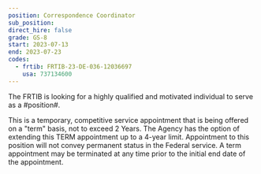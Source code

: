 ```yaml
---
position: Correspondence Coordinator
sub_position:
direct_hire: false
grade: GS-8
start: 2023-07-13
end: 2023-07-23
codes:
  - frtib: FRTIB-23-DE-036-12036697
    usa: 737134600
---
```


The FRTIB is looking for a highly qualified and motivated individual to serve as a #position#.

This is a temporary, competitive service appointment that is being offered on a "term" basis, not to exceed 2 Years. The Agency has the option of extending this TERM appointment up to a 4-year limit. Appointment to this position will not convey permanent status in the Federal service. A term appointment may be terminated at any time prior to the initial end date of the appointment.
